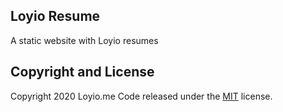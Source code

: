 ## Loyio Resume
A static website with Loyio resumes
## Copyright and License

Copyright 2020 Loyio.me Code released under the [MIT](https://github.com/loyelee/LoyioResume/blob/master/LICENSE) license.
